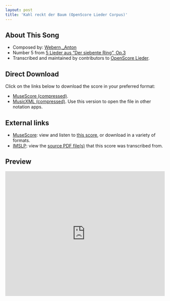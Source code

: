 ```yaml
---
layout: post
title: 'Kahl reckt der Baum (OpenScore Lieder Corpus)'
---
```


## About This Song

- Composed by: [Webern,_Anton](https://fourscoreandmore.org/openscore/lieder/Webern,_Anton)
- Number 5 from [5 Lieder aus “Der siebente Ring”, Op.3](https://fourscoreandmore.org/openscore/lieder/Webern,_Anton/5_Lieder_aus_“Der_siebente_Ring”,_Op.3)
- Transcribed and maintained by contributors to [OpenScore Lieder].

[OpenScore Lieder]: https://musescore.com/openscore-lieder-corpus

## Direct Download

Click on the links below to download the score in your preferred format:
- [MuseScore (compressed)](https://github.com/openscore/lieder/blob/main/scores/Webern,_Anton/5_Lieder_aus_“Der_siebente_Ring”,_Op.3/5_Kahl_reckt_der_Baum/lc6716631.mscz?raw=true).
- [MusicXML (compressed)](https://github.com/openscore/lieder/blob/main/scores/Webern,_Anton/5_Lieder_aus_“Der_siebente_Ring”,_Op.3/5_Kahl_reckt_der_Baum/lc6716631.mxl?raw=true). Use this version to open the file in other notation apps.

## External links

- [MuseScore]: view and listen to [this score][MuseScore], or download in a variety of formats.
- [IMSLP]: view the [source PDF file(s)][IMSLP] that this score was transcribed from.

[MuseScore]: https://musescore.com/score/6716631
[IMSLP]: https://imslp.org/wiki/Special:ReverseLookup/09951

## Preview

<iframe width="100%" height="394" src="https://musescore.com/openscore-lieder-corpus/scores/6716631/embed" frameborder="0" allowfullscreen allow="autoplay; fullscreen"></iframe>
